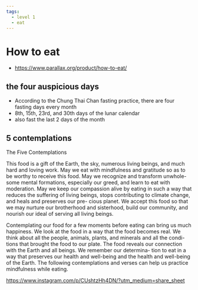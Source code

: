 ```yaml
---
tags:
  - level 1 
  - eat 
---
```

# How to eat

- <https://www.parallax.org/product/how-to-eat/>

## the four auspicious days

- According to the Chung Thai Chan fasting practice, there are four fasting days every month
- 8th, 15th, 23rd, and 30th days of the lunar calendar
- also fast the last 2 days of the month

## 5 contemplations

The Five Contemplations

This food is a gift of the Earth, the sky, numerous living beings, and much hard and loving work.
May we eat with mindfulness and gratitude so as to be worthy to receive this food.
May we recognize and transform unwhole- some mental formations, especially our greed, and learn to eat with moderation.
May we keep our compassion alive by eating in such a way that reduces the suffering of living beings, stops contributing to climate change, and heals and preserves our pre- cious planet.
We accept this food so that we may nurture our brotherhood and sisterhood, build our community, and nourish our ideal of serving all living beings.

Contemplating our food for a few moments before eating can bring us much happiness. We look at the food in a way that the food becomes real. We think about all the people, animals, plants, and minerals and all the condi- tions that brought the food to our plate. The food reveals our connection with the Earth and all beings. We remember our determina- tion to eat in a way that preserves our health and well-being and the health and well-being of the Earth. The following contemplations
and verses can help us practice mindfulness while eating.

<https://www.instagram.com/p/CUshtzHh4DN/?utm_medium=share_sheet>

